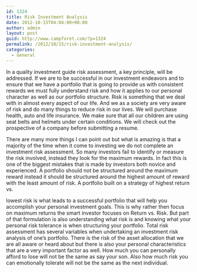 ```yaml
---
id: 1324
title: Risk Investment Analysis
date: 2012-10-15T04:04:00+00:00
author: admin
layout: post
guid: http://www.campforet.com/?p=1324
permalink: /2012/10/15/risk-investment-analysis/
categories:
  - General
---
```

In a quality investment guide risk assessment, a key principle, will be addressed. If we are to be successful in our investment endeavors and to ensure that we have a portfolio that is going to provide us with consistent rewards we must fully understand risk and how it applies to our personal character as well as our portfolio structure. Risk is something that we deal with in almost every aspect of our life. And we as a society are very aware of risk and do many things to reduce risk in our lives. We will purchase health, auto and life insurance. We make sure that all our children are using seat belts and helmets under certain conditions. We will check out the prospective of a company before submitting a resume.

There are many more things I can point out but what is amazing is that a majority of the time when it come to investing we do not complete an investment risk assessment. So many investors fail to identify or measure the risk involved, instead they look for the maximum rewards. In fact this is one of the biggest mistakes that is made by investors both novice and experienced. A portfolio should not be structured around the maximum reward instead it should be structured around the highest amount of reward with the least amount of risk. A portfolio built on a strategy of highest return vs.

lowest risk is what leads to a successful portfolio that will help you accomplish your personal investment goals. This is why rather then focus on maximum returns the smart investor focuses on Return vs. Risk. But part of that formulation is also understanding what risk is and knowing what your personal risk tolerance is when structuring your portfolio. Total risk assessment has several variables when undertaking an investment risk analysis of one&#8217;s portfolio. There is the risk of the asset allocation that we are all aware or heard about but there is also your personal characteristics that are a very important factor as well. How much you can personally afford to lose will not be the same as say your son. Also how much risk you can emotionally tolerate will not be the same as the next individual.
